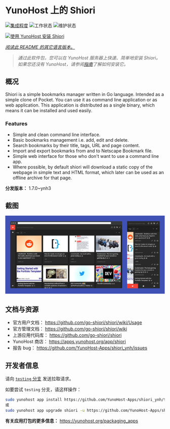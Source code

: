 <!--
注意：此 README 由 <https://github.com/YunoHost/apps/tree/master/tools/readme_generator> 自动生成
请勿手动编辑。
-->

# YunoHost 上的 Shiori

[![集成程度](https://dash.yunohost.org/integration/shiori.svg)](https://ci-apps.yunohost.org/ci/apps/shiori/) ![工作状态](https://ci-apps.yunohost.org/ci/badges/shiori.status.svg) ![维护状态](https://ci-apps.yunohost.org/ci/badges/shiori.maintain.svg)

[![使用 YunoHost 安装 Shiori](https://install-app.yunohost.org/install-with-yunohost.svg)](https://install-app.yunohost.org/?app=shiori)

*[阅读此 README 的其它语言版本。](./ALL_README.md)*

> *通过此软件包，您可以在 YunoHost 服务器上快速、简单地安装 Shiori。*  
> *如果您还没有 YunoHost，请参阅[指南](https://yunohost.org/install)了解如何安装它。*

## 概况

Shiori is a simple bookmarks manager written in Go language. Intended as a simple clone of Pocket. You can use it as command line application or as web application. This application is distributed as a single binary, which means it can be installed and used easily.

### Features

- Simple and clean command line interface.
- Basic bookmarks management i.e. add, edit and delete.
- Search bookmarks by their title, tags, URL and page content.
- Import and export bookmarks from and to Netscape Bookmark file.
- Simple web interface for those who don't want to use a command line app.
- Where possible, by default shiori will download a static copy of the webpage in simple text and HTML format, which later can be used as an offline archive for that page.


**分发版本：** 1.7.0~ynh3

## 截图

![Shiori 的截图](./doc/screenshots/screenshot.png)

## 文档与资源

- 官方用户文档： <https://github.com/go-shiori/shiori/wiki/Usage>
- 官方管理文档： <https://github.com/go-shiori/shiori/wiki>
- 上游应用代码库： <https://github.com/go-shiori/shiori>
- YunoHost 商店： <https://apps.yunohost.org/app/shiori>
- 报告 bug： <https://github.com/YunoHost-Apps/shiori_ynh/issues>

## 开发者信息

请向 [`testing` 分支](https://github.com/YunoHost-Apps/shiori_ynh/tree/testing) 发送拉取请求。

如要尝试 `testing` 分支，请这样操作：

```bash
sudo yunohost app install https://github.com/YunoHost-Apps/shiori_ynh/tree/testing --debug
或
sudo yunohost app upgrade shiori -u https://github.com/YunoHost-Apps/shiori_ynh/tree/testing --debug
```

**有关应用打包的更多信息：** <https://yunohost.org/packaging_apps>
